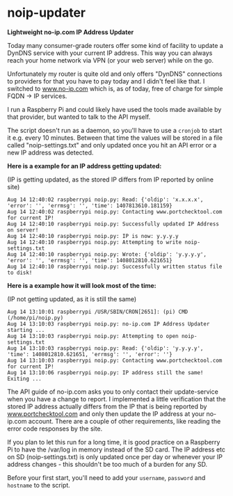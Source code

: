 noip-updater
============

**Lightweight no-ip.com IP Address Updater**

Today many consumer-grade routers offer some kind of facility to update a DynDNS service with your current IP address. This way you can always reach your home network via VPN (or your web server) while on the go.

Unfortunately my router is quite old and only offers "DynDNS" connections to providers for that you have to pay today and I didn't feel like that. I switched to www.no-ip.com which is, as of today, free of charge for simple FQDN -> IP services.

I run a Raspberry Pi and could likely have used the tools made available by that provider, but wanted to talk to the API myself.

The script doesn't run as a daemon, so you'll have to use a `cronjob` to start it e.g. every 10 minutes. Between that time the values will be stored in a file called "noip-settings.txt" and only updated once you hit an API error or a new IP address was detected.

**Here is a example for an IP address getting updated:**

(IP is getting updated, as the stored IP differs from IP reported by online site)

```
Aug 14 12:40:02 raspberrypi noip.py: Read: {'oldip': 'x.x.x.x', 'error': '', 'errmsg': '', 'time': 1407813610.181159}
Aug 14 12:40:02 raspberrypi noip.py: Contacting www.portchecktool.com for current IP!
Aug 14 12:40:10 raspberrypi noip.py: Successfully updated IP Address on server!
Aug 14 12:40:10 raspberrypi noip.py: IP is now: y.y.y.y
Aug 14 12:40:10 raspberrypi noip.py: Attempting to write noip-settings.txt
Aug 14 12:40:10 raspberrypi noip.py: Wrote: {'oldip': 'y.y.y.y', 'error': '', 'errmsg': '', 'time': 1408012810.621651}
Aug 14 12:40:10 raspberrypi noip.py: Successfully written status file to disk!
```

**Here is a example how it will look most of the time:**

(IP not getting updated, as it is still the same)

```
Aug 14 13:10:01 raspberrypi /USR/SBIN/CRON[2651]: (pi) CMD (/home/pi/noip.py)
Aug 14 13:10:03 raspberrypi noip.py: no-ip.com IP Address Updater starting ...
Aug 14 13:10:03 raspberrypi noip.py: Attempting to open noip-settings.txt
Aug 14 13:10:03 raspberrypi noip.py: Read: {'oldip': 'y.y.y.y', 'time': 1408012810.621651, 'errmsg': '', 'error': ''}
Aug 14 13:10:03 raspberrypi noip.py: Contacting www.portchecktool.com for current IP!
Aug 14 13:10:06 raspberrypi noip.py: IP address still the same! Exiting ...
```

The API guide of no-ip.com asks you to only contact their update-service when you have a change to report. I implemented a little verification that the stored IP address actually differs from the IP that is being reported by www.portchecktool.com and only then update the IP address at your no-ip.com account. There are a couple of other requirements, like reading the error code responses by the site.

If you plan to let this run for a long time, it is good practice on a Raspberry Pi to have the /var/log in memory instead of the SD card. The IP address etc on SD (noip-settings.txt) is only updated once per day or whenever your IP address changes - this shouldn't be too much of a burden for any SD.

Before your first start, you'll need to add your `username`, `password` and `hostname` to the script.
